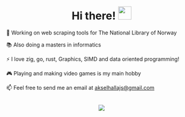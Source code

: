 <div align="center">
   <h1>Hi there! <img src="https://media.giphy.com/media/hvRJCLFzcasrR4ia7z/giphy.gif" width="35px"></h1>
</div>

<div align="center">
   <div align="left">
      <p>🔭 Working on web scraping tools for The National Library of Norway</p>
      <p>📚 Also doing a masters in informatics</p> 
      <p>⚡ I love zig, go, rust, Graphics, SIMD and data oriented programming!</p>
      <p>🎮 Playing and making video games is my main hobby</p>
      <p>📫 Feel free to send me an email at <a href="mailto:akselhallajs@gmail.com">akselhallajs@gmail.com</a></p>
   </div>
</div>

<br>
<!--<div align="center"> 
   <img align="right" src="https://github-readme-stats.vercel.app/api?username=avokadoen&count_private=true&show_icons=true&theme=dracula" />
</div>-->


<div align="center">
   <img src="https://github-profile-trophy.vercel.app/?username=avokadoen&theme=dracula&no-frame=true&margin-w=10" />
</div>
